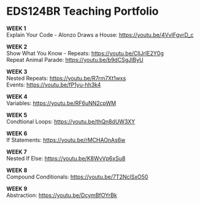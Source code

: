 # EDS124BR Teaching Portfolio
**WEEK 1** \
Explain Your Code - Alonzo Draws a House: https://youtu.be/4VvIFgvrD_c

**WEEK 2** \
Show What You Know - Repeats: https://youtu.be/CllJrIE2Y0g \
Repeat Animal Parade: https://youtu.be/b9dCSgJIByU 

**WEEK 3** \
Nested Repeats: https://youtu.be/R7rm7Xt1wxs \
Events: https://youtu.be/fP1yu-hh3k4

**WEEK 4** \
Variables: https://youtu.be/RF6uNN2cpWM

**WEEK 5** \
Condtional Loops: https://youtu.be/thQn8dUW3XY

**WEEK 6** \
If Statements: https://youtu.be/rMCHAOnAs6w

**WEEK 7** \
Nested If Else: https://youtu.be/K8WvVp6xSu8

**WEEK 8** \
Compound Conditionals: https://youtu.be/7T2NclSxO50

**WEEK 9** \
Abstraction: https://youtu.be/DcymBfOYrBk
